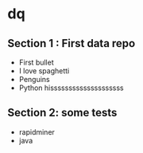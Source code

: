 # dq

## Section 1 : First data repo
- First bullet
- I love spaghetti
- Penguins 
- Python hissssssssssssssssssss

## Section 2: some tests

- rapidminer 
- java
